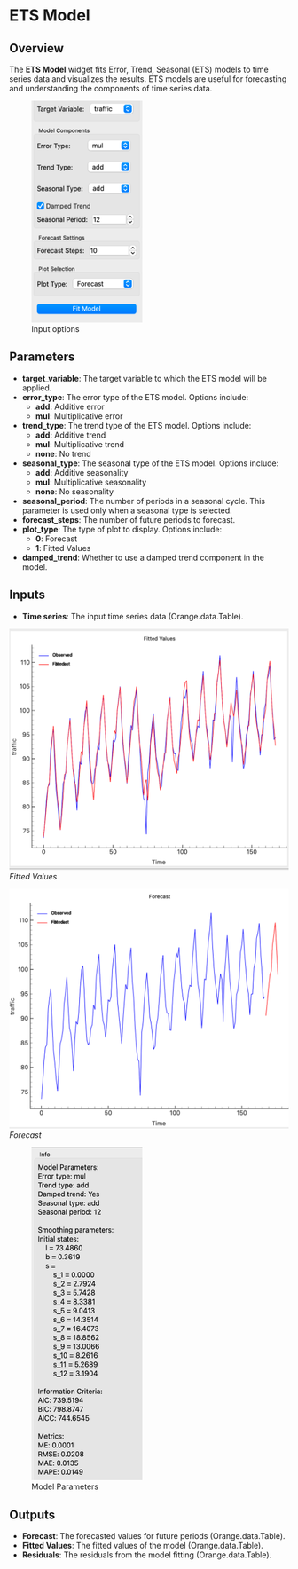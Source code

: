 # ETS Model

## Overview
The **ETS Model** widget fits Error, Trend, Seasonal (ETS) models to time series data and visualizes the results. ETS models are useful for forecasting and understanding the components of time series data.

<figure>
<img src="images/sankarsh-widgets/ets/ets4.png" alt="ETS Model" height="400" width="200"/>
  <figcaption>Input options</figcaption>
</figure>

## Parameters
- **target_variable**: The target variable to which the ETS model will be applied.
- **error_type**: The error type of the ETS model. Options include:
  - **add**: Additive error
  - **mul**: Multiplicative error
- **trend_type**: The trend type of the ETS model. Options include:
  - **add**: Additive trend
  - **mul**: Multiplicative trend
  - **none**: No trend
- **seasonal_type**: The seasonal type of the ETS model. Options include:
  - **add**: Additive seasonality
  - **mul**: Multiplicative seasonality
  - **none**: No seasonality
- **seasonal_period**: The number of periods in a seasonal cycle. This parameter is used only when a seasonal type is selected.
- **forecast_steps**: The number of future periods to forecast.
- **plot_type**: The type of plot to display. Options include:
  - **0**: Forecast
  - **1**: Fitted Values
- **damped_trend**: Whether to use a damped trend component in the model.

## Inputs
- **Time series**: The input time series data (Orange.data.Table).

![ETS Model](../images/sankarsh-widgets/ets/ets1.png)
*Fitted Values*

![ETS Model](../images/sankarsh-widgets/ets/ets2.png)
*Forecast*

<figure>
<img src="images/sankarsh-widgets/ets/ets3.png" alt="ETS Model" height="600" width="200"/>
  <figcaption>Model Parameters</figcaption>
</figure>


## Outputs
- **Forecast**: The forecasted values for future periods (Orange.data.Table).
- **Fitted Values**: The fitted values of the model (Orange.data.Table).
- **Residuals**: The residuals from the model fitting (Orange.data.Table).

